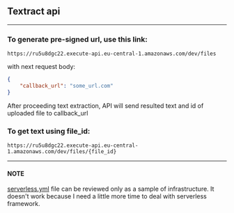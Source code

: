 
## Textract api
___


### To generate pre-signed url, use this link:
```shell
https://ru5u8dgc22.execute-api.eu-central-1.amazonaws.com/dev/files
```
with next request body:
```json
{
    "callback_url": "some_url.com"
}
```
After proceeding text extraction, API will send resulted text and id of uploaded file to callback_url 

### To get text using file_id:
```shell
https://ru5u8dgc22.execute-api.eu-central-1.amazonaws.com/dev/files/{file_id}
```
___

#### NOTE
[serverless.yml](serverless.yml) file can be reviewed only as a sample of infrastructure. It doesn't work because I need a little more time to deal with serverless framework.
